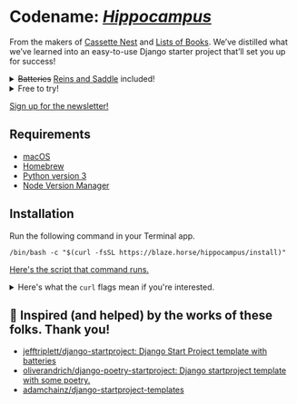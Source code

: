 # Codename: _[Hippocampus](https://en.wikipedia.org/wiki/Hippocampus_(mythology))_

From the makers of [Cassette Nest](https://cassettenest.com) and [Lists of Books](https://listsofbooks.com). We’ve distilled what we’ve learned into an easy-to-use Django starter project that’ll set you up for success!

<details>
  <summary role="button" class="primary"><del>Batteries</del> <u>Reins and Saddle</u> included!</summary>
  <ul>
    <li>🐍 Uses Django’s built-in <a href="https://docs.djangoproject.com/en/stable/ref/django-admin/#cmdoption-startapp-template">django-admin --template option</a>.</li>
    <li>🫥 Sets up <a href="https://docs.djangoproject.com/en/stable/topics/auth/customizing/#auth-custom-user">a custom User model</a>.</li>
    <li>🎁 <a href="https://pypi.org/project/pip-tools/">pip-compile</a> for easy dependency management.</li>
    <li>📐 <a href="https://pre-commit.com">pre-commit</a> to keep your code clean and working properly.</li>
    <li>🫀 Sets you up to build <a href="https://developer.mozilla.org/en-US/docs/Glossary/Progressive_Enhancement">progressively-enhanced</a>, accessible websites and applications.</li>
  </ul>
</details>

<details>
  <summary role="button" class="primary">Free to try!</summary>
  <p>Only pay when you’re ready to launch your project! We want to make sure you get exactly what you need before money changes hands.</p>
</details>

[Sign up for the newsletter!](https://buttondown.email/blaze.horse/)

## Requirements

- [macOS](https://www.apple.com/macos/)
- [Homebrew](https://brew.sh)
- [Python version 3](https://www.python.org/downloads/)
- [Node Version Manager](https://github.com/nvm-sh/nvm)

## Installation

Run the following command in your Terminal app.

```shell
/bin/bash -c "$(curl -fsSL https://blaze.horse/hippocampus/install)"
```

[Here's the script that command runs.](https://github.com/piepworks/hippocampus/blob/main/dev/setup.sh)

<details>
<summary>Here's what the <code>curl</code> flags mean if you're interested.</summary>
  <ul>
    <li><code>-f</code> = "Fail fast with no output at all on server errors."</li>
    <li><code>-s</code> = "Silent or quiet mode."</li>
    <li><code>-S</code> = "When used with -s, --silent, it makes curl show an error message if it fails."</li>
    <li><code>-L</code> = "If the server reports that the requested page has moved to a different location (indicated with a Location: header and a 3XX response code), this option will make curl redo the request on the new place."</li>
  </ul>
</details>

## 🤩 Inspired (and helped) by the works of these folks. Thank you!
- [jefftriplett/django-startproject: Django Start Project template with batteries](https://github.com/jefftriplett/django-startproject)
- [oliverandrich/django-poetry-startproject: Django startproject template with some poetry.](https://github.com/oliverandrich/django-poetry-startproject)
- [adamchainz/django-startproject-templates](https://github.com/adamchainz/django-startproject-templates)
